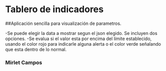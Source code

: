 # Tablero de indicadores

##Aplicación sencilla para visualización de parametros. 

-Se puede elegir la data a mostrar segun el json elegido. Se incluyen dos opciones.
-Se evalua si el valor esta por encima del límite establecido, usando el color rojo para indicarle alguna alerta o el color verde señalando que esta dentro de lo normal.

### Mirlet Campos

